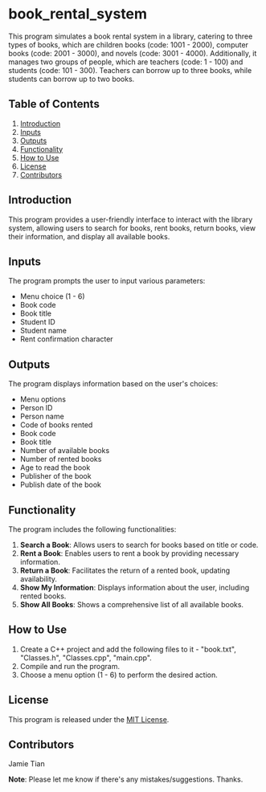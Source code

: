 # book_rental_system

This program simulates a book rental system in a library, catering to three types of books, which are children books (code: 1001 - 2000), computer books (code: 2001 - 3000), and novels (code: 3001 - 4000). Additionally, it manages two groups of people, which are teachers (code: 1 - 100) and students (code: 101 - 300). Teachers can borrow up to three books, while students can borrow up to two books.

## Table of Contents
1. [Introduction](#introduction)
2. [Inputs](#inputs)
3. [Outputs](#outputs)
4. [Functionality](#functionality)
5. [How to Use](#how-to-use)
6. [License](#license)
7. [Contributors](#contributors)

## Introduction

This program provides a user-friendly interface to interact with the library system, allowing users to search for books, rent books, return books, view their information, and display all available books.

## Inputs

The program prompts the user to input various parameters:
- Menu choice (1 - 6)
- Book code
- Book title
- Student ID
- Student name
- Rent confirmation character

## Outputs

The program displays information based on the user's choices:
- Menu options
- Person ID
- Person name
- Code of books rented
- Book code
- Book title
- Number of available books
- Number of rented books
- Age to read the book
- Publisher of the book
- Publish date of the book

## Functionality

The program includes the following functionalities:

1. **Search a Book**: Allows users to search for books based on title or code.
2. **Rent a Book**: Enables users to rent a book by providing necessary information.
3. **Return a Book**: Facilitates the return of a rented book, updating availability.
4. **Show My Information**: Displays information about the user, including rented books.
5. **Show All Books**: Shows a comprehensive list of all available books.

## How to Use
1. Create a C++ project and add the following files to it - "book.txt", "Classes.h", "Classes.cpp", "main.cpp". 
2. Compile and run the program.
3. Choose a menu option (1 - 6) to perform the desired action.

## License

This program is released under the [MIT License](LICENSE).

## Contributors

Jamie Tian

**Note**: Please let me know if there's any mistakes/suggestions. Thanks. 
